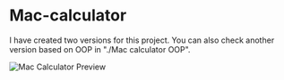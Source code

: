 # Mac-calculator

  I have created two versions for this project. You can also check another version based on OOP in "./Mac calculator OOP".
  
  ![Mac Calculator Preview](./design/mac-calculator.jpg)
  
  
